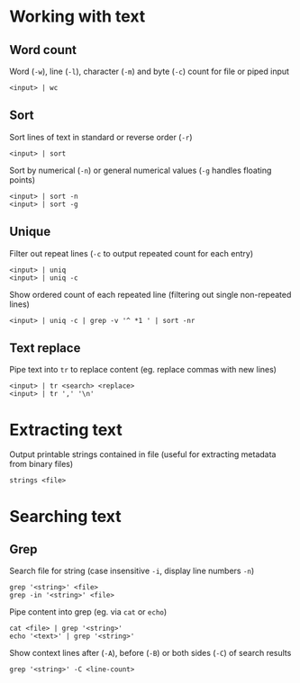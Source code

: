 # Working with text

## Word count

Word (`-w`), line (`-l`), character (`-m`) and byte (`-c`) count for file or piped input

    <input> | wc

## Sort

Sort lines of text in standard or reverse order (`-r`)

    <input> | sort

Sort by numerical (`-n`) or general numerical values (`-g` handles floating points)

    <input> | sort -n
    <input> | sort -g

## Unique

Filter out repeat lines (`-c` to output repeated count for each entry)

    <input> | uniq
    <input> | uniq -c

Show ordered count of each repeated line (filtering out single non-repeated lines)

    <input> | uniq -c | grep -v '^ *1 ' | sort -nr

## Text replace

Pipe text into `tr` to replace content (eg. replace commas with new lines)

    <input> | tr <search> <replace>
    <input> | tr ',' '\n'

# Extracting text

Output printable strings contained in file (useful for extracting metadata from binary files)

    strings <file>

# Searching text

## Grep

Search file for string (case insensitive `-i`, display line numbers `-n`)

    grep '<string>' <file>
    grep -in '<string>' <file>

Pipe content into grep (eg. via `cat` or `echo`)

    cat <file> | grep '<string>'
    echo '<text>' | grep '<string>'

Show context lines after (`-A`), before (`-B`) or both sides (`-C`) of search results

    grep '<string>' -C <line-count>
